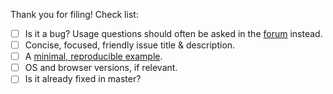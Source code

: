 Thank you for filing! Check list:

- [ ] Is it a bug? Usage questions should often be asked in the [forum](https://forum.rescript-lang.org) instead.
- [ ] Concise, focused, friendly issue title & description.
- [ ] A [minimal, reproducible example](http://sscce.org).
- [ ] OS and browser versions, if relevant.
- [ ] Is it already fixed in master?
